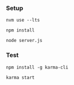 ### Setup

`nvm use --lts`

`npm install`

`node server.js`

### Test

`npm install -g karma-cli`

`karma start`